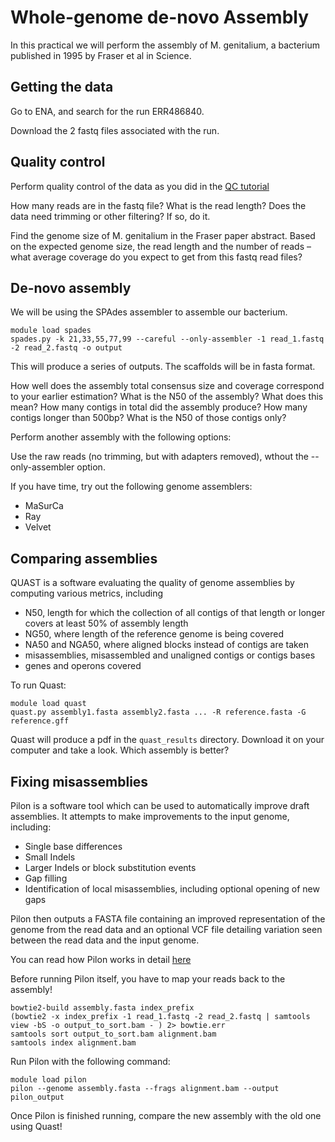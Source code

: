 # Whole-genome de-novo Assembly

In this practical we will perform the assembly of M. genitalium, a bacterium published in 1995 by Fraser et al in Science.

## Getting the data

Go to ENA, and search for the run ERR486840.

Download the 2 fastq files associated with the run.

## Quality control

Perform quality control of the data as you did in the [QC tutorial](qc.md)

How many reads are in the fastq file? What is the read length?
Does the data need trimming or other filtering? If so, do it.

Find the genome size of M. genitalium in the Fraser paper abstract.
Based on the expected genome size, the read length and the number of reads – what average coverage do you expect to get from this fastq read files?

## De-novo assembly

We will be using the SPAdes assembler to assemble our bacterium.

```
module load spades
spades.py -k 21,33,55,77,99 --careful --only-assembler -1 read_1.fastq -2 read_2.fastq -o output
```

This will produce a series of outputs. The scaffolds will be in fasta format.

How well does the assembly total consensus size and coverage correspond to your earlier estimation?
What is the N50 of the assembly? What does this mean?
How many contigs in total did the assembly produce?
How many contigs longer than 500bp? What is the N50 of those contigs only?

Perform another assembly with the following options:

Use the raw reads (no trimming, but with adapters removed), wthout the --only-assembler option.

If you have time, try out the following genome assemblers:


* MaSurCa
* Ray
* Velvet

## Comparing assemblies

QUAST is a software evaluating the quality of genome assemblies by computing various metrics, including

* N50, length for which the collection of all contigs of that length or longer covers at least 50% of assembly length
* NG50, where length of the reference genome is being covered
* NA50 and NGA50, where aligned blocks instead of contigs are taken
* misassemblies, misassembled and unaligned contigs or contigs bases
* genes and operons covered

To run Quast:

```
module load quast
quast.py assembly1.fasta assembly2.fasta ... -R reference.fasta -G reference.gff
```

Quast will produce a pdf in the `quast_results` directory. Download it on your computer and take a look. Which assembly is better?

## Fixing misassemblies

Pilon is a software tool which can be used to automatically improve draft assemblies. It attempts to make improvements to the input genome, including:

* Single base differences
* Small Indels
* Larger Indels or block substitution events
* Gap filling
* Identification of local misassemblies, including optional opening of new gaps

Pilon then outputs a FASTA file containing an improved representation of the genome from the read data and an optional VCF file detailing variation seen between the read data and the input genome.

You can read how Pilon works in detail [here](https://github.com/broadinstitute/pilon/wiki/Methods-of-Operation)

Before running Pilon itself, you have to map your reads back to the assembly!

```
bowtie2-build assembly.fasta index_prefix
(bowtie2 -x index_prefix -1 read_1.fastq -2 read_2.fastq | samtools view -bS -o output_to_sort.bam - ) 2> bowtie.err
samtools sort output_to_sort.bam alignment.bam
samtools index alignment.bam
```

Run Pilon with the following command:

```
module load pilon
pilon --genome assembly.fasta --frags alignment.bam --output pilon_output
```

Once Pilon is finished running, compare the new assembly with the old one using Quast!
